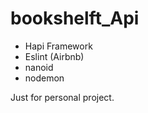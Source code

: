 # bookshelft_Api

* Hapi Framework
* Eslint (Airbnb)
* nanoid
* nodemon

Just for personal project.

